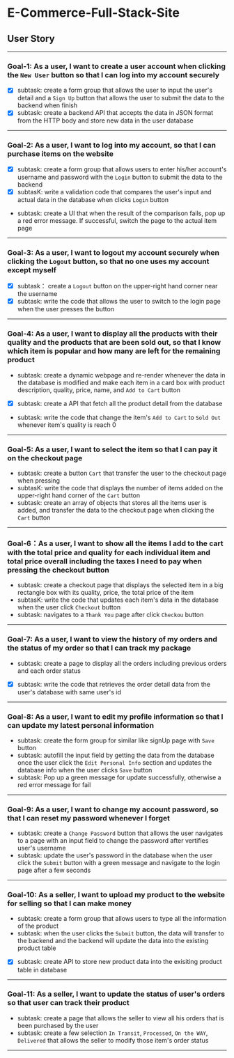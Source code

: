 # E-Commerce-Full-Stack-Site

## User Story 
---

### Goal-1: As a user, I want to create a user account when clicking the `New User` button so that I can log into my account securely 

- [x] subtask: create a form group that allows the user to input the user's detail and a `Sign Up` button that allows the user to submit the data to the backend when finish
- [x] subtask: create a backend API that accepts the data in JSON format from the HTTP body and store new data in the user database
---

### Goal-2: As a user, I want to log into my account, so that I can purchase items on the website

- [x] subtask: create a form group that allows users to enter his/her account's username and password with the `Login` button to submit the data to the backend
- [x] subtasK: write a validation code that compares the user's input and actual data in the database when clicks `Login` button
- subtask: create a UI that when the result of the comparison fails, pop up a red error message. If successful, switch the page to the actual item page
---

### Goal-3: As a user, I want to logout my account securely when clicking the `Logout` button, so that no one uses my account except myself

- [x] subtask： create a `Logout` button on the upper-right hand corner near the username 
- [x] subtask: write the code that allows the user to switch to the login page when the user presses the button
---

### Goal-4: As a user, I want to display all the products with their quality and the products that are been sold out, so that I know which item is popular and how many are left for the remaining product

- subtask: create a dynamic webpage and re-render whenever the data in the database is modified and make each item in a card box with product description, quality, price, name, and `Add to Cart` button
- [x] subtask: create a API that fetch all the product detail from the database
- subtask: write the code that change the item's `Add to Cart` to `Sold Out` whenever item's quality is reach 0
---

### Goal-5: As a user, I want to select the item so that I can pay it on the checkout page

- subtask: create a button `Cart` that transfer the user to the checkout page when pressing
- subtasK: write the code that displays the number of items added on the upper-right hand corner of the `Cart` button 
- subtask: create an array of objects that stores all the items user is added, and transfer the data to the checkout page when clicking the `Cart` button
----

### Goal-6：As a user, I want to show all the items I add to the cart with the total price and quality for each individual item and total price overall including the taxes I need to pay when pressing the checkout button

- subtask: create a checkout page that displays the selected item in a big rectangle box with its quality, price, the total price of the item
- subtasK: write the code that updates each item's data in the database when the user click `Checkout` button
- subtask: navigates to a `Thank You` page after click `Checkou` button
----

### Goal-7: As a user, I want to view the history of my orders and the status of my order so that I can track my package

- subtask: create a page to display all the orders including previous orders and each order status 
- [x] subtask: write the code that retrieves the order detail data from the user's database with same user's id 
---

### Goal-8: As a user, I want to edit my profile information so that I can update my latest personal information

- subtask: create the form group for similar like signUp page with `Save` button
- subtask: autofill the input field by getting the data from the database once the user click the `Edit Personal Info` section and updates the database info when the user clicks `Save` button
- subtask: Pop up a green message for update successfully, otherwise a red error message for fail
---

### Goal-9: As a user, I want to change my account password, so that I can reset my password whenever I forget

- subtask: create a `Change Password` button that allows the user navigates to a page with an input field to change the password after vertifies user's username
- subtask: update the user's password in the database when the user click the `Submit` button with a green message and navigate to the login page after a few seconds
---

### Goal-10: As a seller, I want to upload my product to the website for selling so that I can make money 

- subtask: create a form group that allows users to type all the information of the product 
- subtask: when the user clicks the `Submit` button, the data will transfer to the backend and the backend will update the data into the existing product table
- [x] subtask: create API to store new product data into the exisiting product table in database
---

### Goal-11: As a seller, I want to update the status of user's orders so that user can track their product

- subtask: create a page that allows the seller to view all his orders that is been purchased by the user
- subtask: create a few selection `In Transit`, `Processed`, `On the WAY`, `Delivered` that allows the seller to modify those item's order status
---





